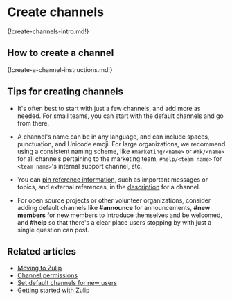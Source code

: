 # Create channels

{!create-channels-intro.md!}

## How to create a channel

{!create-a-channel-instructions.md!}

## Tips for creating channels

* It's often best to start with just a few channels, and add more as
  needed. For small teams, you can start with the default channels
  and go from there.

* A channel's name can be in any language, and can include spaces, punctuation,
  and Unicode emoji. For large organizations, we recommend using a consistent naming
  scheme, like `#marketing/<name>` or `#mk/<name>` for all channels
  pertaining to the marketing team, `#help/<team name>` for
  `<team name>`'s internal support channel, etc.

* You can [pin reference information](/help/pin-information), such as important
  messages or topics, and external references, in the
  [description](/help/view-channel-information#view-channel-description) for a
  channel.

* For open source projects or other volunteer organizations, consider
  adding default channels like **#announce** for announcements, **#new
  members** for new members to introduce themselves and be welcomed,
  and **#help** so that there's a clear place users stopping by with
  just a single question can post.

## Related articles

* [Moving to Zulip](/help/moving-to-zulip)
* [Channel permissions](/help/channel-permissions)
* [Set default channels for new users](/help/set-default-channels-for-new-users)
* [Getting started with Zulip](/help/getting-started-with-zulip)
